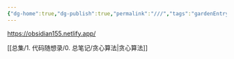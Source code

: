 ```yaml
---
{"dg-home":true,"dg-publish":true,"permalink":"///","tags":"gardenEntry","dgHomeLink":true,"dgPassFrontmatter":true}
---
```


https://obsidian155.netlify.app/

[[总集/1. 代码随想录/0. 总笔记/贪心算法|贪心算法]]

